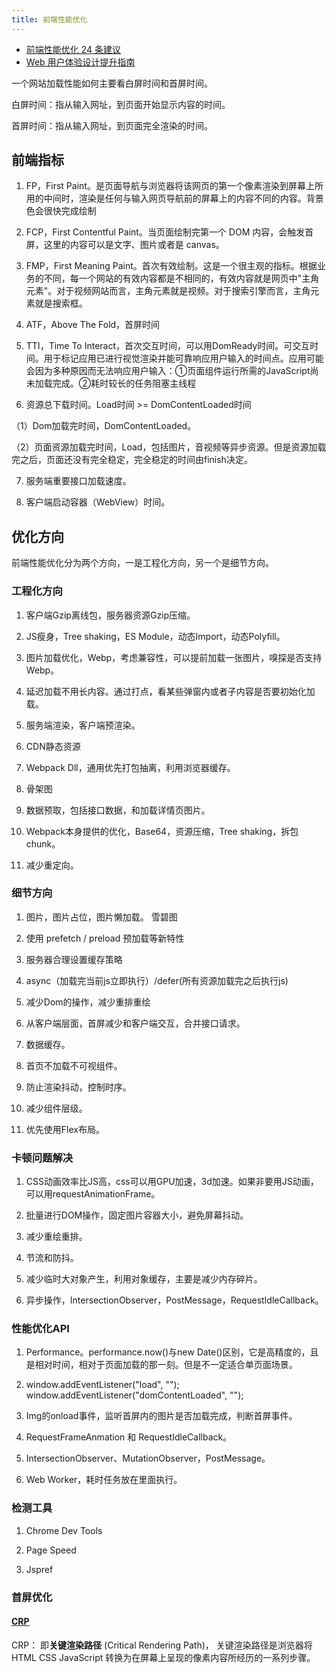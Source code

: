 ```yaml
---
title: 前端性能优化
---
```


- [前端性能优化 24 条建议](https://juejin.cn/post/6892994632968306702)
- [Web 用户体验设计提升指南](https://juejin.cn/post/6932647134944886797)

一个网站加载性能如何主要看白屏时间和首屏时间。

白屏时间：指从输入网址，到页面开始显示内容的时间。

首屏时间：指从输入网址，到页面完全渲染的时间。

## 前端指标
1. FP，First Paint。是页面导航与浏览器将该网页的第一个像素渲染到屏幕上所用的中间时，渲染是任何与输入网页导航前的屏幕上的内容不同的内容。背景色会很快完成绘制

2. FCP，First Contentful Paint。当页面绘制完第一个 DOM 内容，会触发首屏，这里的内容可以是文字、图片或者是 canvas。

3. FMP，First Meaning Paint。首次有效绘制。这是一个很主观的指标。根据业务的不同，每一个网站的有效内容都是不相同的，有效内容就是网页中"主角元素"。对于视频网站而言，主角元素就是视频。对于搜索引擎而言，主角元素就是搜索框。

4. ATF，Above The Fold，首屏时间

5. TTI，Time To Interact，首次交互时间，可以用DomReady时间。可交互时间。用于标记应用已进行视觉渲染并能可靠响应用户输入的时间点。应用可能会因为多种原因而无法响应用户输入：①页面组件运行所需的JavaScript尚未加载完成。②耗时较长的任务阻塞主线程

6. 资源总下载时间。Load时间 >= DomContentLoaded时间

 （1）Dom加载完时间，DomContentLoaded。

 （2）页面资源加载完时间，Load，包括图片，音视频等异步资源。但是资源加载完之后，页面还没有完全稳定，完全稳定的时间由finish决定。

7. 服务端重要接口加载速度。

8. 客户端启动容器（WebView）时间。

## 优化方向
前端性能优化分为两个方向，一是工程化方向，另一个是细节方向。

### 工程化方向

1. 客户端Gzip离线包，服务器资源Gzip压缩。

2. JS瘦身，Tree shaking，ES Module，动态Import，动态Polyfill。

3. 图片加载优化，Webp，考虑兼容性，可以提前加载一张图片，嗅探是否支持Webp。

4. 延迟加载不用长内容。通过打点，看某些弹窗内或者子内容是否要初始化加载。

6. 服务端渲染，客户端预渲染。

7. CDN静态资源

8. Webpack Dll，通用优先打包抽离，利用浏览器缓存。

9. 骨架图

10. 数据预取，包括接口数据，和加载详情页图片。

11. Webpack本身提供的优化，Base64，资源压缩，Tree shaking，拆包chunk。

12. 减少重定向。

### 细节方向

1. 图片，图片占位，图片懒加载。 雪碧图

2. 使用 prefetch / preload 预加载等新特性

3. 服务器合理设置缓存策略

4. async（加载完当前js立即执行）/defer(所有资源加载完之后执行js)

5. 减少Dom的操作，减少重排重绘

6. 从客户端层面，首屏减少和客户端交互，合并接口请求。

7. 数据缓存。

8. 首页不加载不可视组件。

9. 防止渲染抖动，控制时序。

10. 减少组件层级。

11. 优先使用Flex布局。

### 卡顿问题解决

1. CSS动画效率比JS高，css可以用GPU加速，3d加速。如果非要用JS动画，可以用requestAnimationFrame。

2. 批量进行DOM操作，固定图片容器大小，避免屏幕抖动。

3. 减少重绘重排。

4. 节流和防抖。

5. 减少临时大对象产生，利用对象缓存，主要是减少内存碎片。

6. 异步操作，IntersectionObserver，PostMessage，RequestIdleCallback。

### 性能优化API

1. Performance。performance.now()与new Date()区别，它是高精度的，且是相对时间，相对于页面加载的那一刻。但是不一定适合单页面场景。

2. window.addEventListener("load", ""); window.addEventListener("domContentLoaded", "");

3. Img的onload事件，监听首屏内的图片是否加载完成，判断首屏事件。

4. RequestFrameAnmation 和 RequestIdleCallback。

5. IntersectionObserver、MutationObserver，PostMessage。

6. Web Worker，耗时任务放在里面执行。

### 检测工具
1. Chrome Dev Tools

2. Page Speed

3. Jspref

### 首屏优化

#### [CRP](https://juejin.cn/post/6844903757038223367)
CRP： 即**关键渲染路径** (Critical Rendering Path)， 关键渲染路径是浏览器将 HTML CSS JavaScript 转换为在屏幕上呈现的像素内容所经历的一系列步骤。
